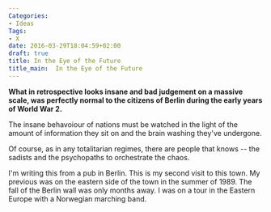 ```yaml
---
Categories:
- Ideas
Tags:
- X
date: 2016-03-29T18:04:59+02:00
draft: true
title: In the Eye of the Future
title_main:  In the Eye of the Future
---
```

**What in retrospective looks insane and bad judgement on a massive scale, was perfectly normal to the citizens of Berlin during the early years of World War 2.**

<!--more-->

The insane behavoiour of nations must be watched in the light of the amount of information they sit on and the brain washing they've undergone. 

Of course, as in any totalitarian regimes, there are people that knows -- the sadists and the psychopaths to orchestrate the chaos. 

I'm writing this from a pub in Berlin. This is my second visit to this town. My previous was on the eastern side of the town in the summer of 1989. The fall of the Berlin wall was only months away. I was on a tour in the Eastern Europe with a Norwegian marching band. 